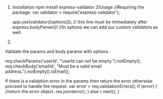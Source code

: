 1) Installation 
   npm install express-validator
2)Usage
    //Requiring the package.
   var validator = require('express-validator');
      
   app.use(validator([options])); // this line must be immediately after express.bodyParser()!
   //In options we can add our custom validators as well.
   

3)
  Validate the params and body params with options :	
 
  req.checkParams('userId', "userId can not be empty.").notEmpty();
  req.checkBody('emailId', "Must be a valid email address.").notEmpty().isEmail();
 
 If there is a validation error in the params then return the error otherwise proceed to handle the request.
 var error = req.validationErrors();
  if (error) {
    //return the error object.
    res.json(error);
  } else {
    next();
  }
